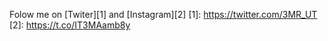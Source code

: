 Folow me on [Twiter][1] and [Instagram][2]
[1]: https://twitter.com/3MR_UT
[2]: https://t.co/IT3MAamb8y
